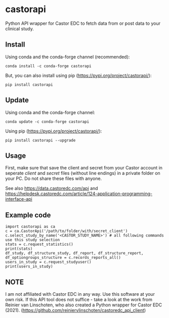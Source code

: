 # castorapi
Python API wrapper for Castor EDC to fetch data from or post data to your clinical study.

## Install
Using conda and the conda-forge channel (recommended):

    conda install -c conda-forge castorapi

But, you can also install using pip (https://pypi.org/project/castorapi/):

    pip install castorapi

## Update
Using conda and the conda-forge channel:

    conda update -c conda-forge castorapi

Using pip (https://pypi.org/project/castorapi/):

    pip install castorapi --upgrade

## Usage
First, make sure that save the client and secret from your Castor account in 
seperate *client* and *secret* files (without line endings) in a private 
folder on your PC. Do not share these files with anyone.    

See also https://data.castoredc.com/api and https://helpdesk.castoredc.com/article/124-application-programming-interface-api

## Example code
    import castorapi as ca
    c = ca.CastorApi('/path/to/folder/with/secret_client')
    c.select_study_by_name('<CASTOR_STUDY_NAME>') # all following commands use this study selection
    stats = c.request_statistics()
    print(stats)
    df_study, df_structure_study, df_report, df_structure_report, df_optiongroups_structure = c.records_reports_all()
    users_in_study = c.request_studyuser()
    print(users_in_study)
    
## NOTE
I am not affiliated with Castor EDC in any way. Use this software at your own risk.
If this API tool does not suffice - take a look at the work from Reinier van Linschoten, who also created a Python wrapper for Castor EDC (2021). (https://github.com/reiniervlinschoten/castoredc_api_client)
